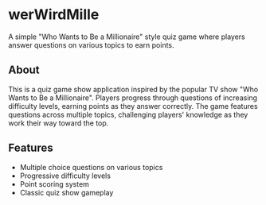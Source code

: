 # werWirdMille

A simple "Who Wants to Be a Millionaire" style quiz game where players answer questions on various topics to earn points.

## About

This is a quiz game show application inspired by the popular TV show "Who Wants to Be a Millionaire". Players progress through questions of increasing difficulty levels, earning points as they answer correctly. The game features questions across multiple topics, challenging players' knowledge as they work their way toward the top.

## Features

- Multiple choice questions on various topics
- Progressive difficulty levels
- Point scoring system
- Classic quiz show gameplay
